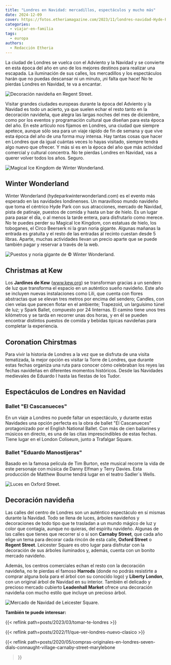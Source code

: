 ```yaml
---
title: "Londres en Navidad: mercadillos, espectáculos y mucho más"
date: 2024-12-09
cover: https://fotos.etheriamagazine.com/2023/11/londres-navidad-Hyde-Park-Winter-Wonderland-museo-hielo.jpg
categories: 
  - viajar-en-familia
tags: 
  - europa
authors: 
  - Redacción Etheria
---
```


La ciudad de Londres se vuelca con el Adviento y la Navidad y se convierte en esta época 
del año en uno de los mejores destinos para realizar una escapada. La iluminación de sus 
calles, los mercadillos y los espectáculos harán que no puedas descansar ni un minuto, 
¡ni falta que hace! No te pierdas Londres en Navidad, te va a encantar. 

![Decoración navideña en Regent Street.](https://fotos.etheriamagazine.com/2023/11/londres-navidad-regent-street.jpg "Decoración navideña en Regent Street. © Jamie Davis")

Visitar grandes ciudades europeas durante la época del Adviento y la Navidad es todo un 
acierto, ya que suelen echar el resto tanto en la decoración navideña, que alegra las 
largas noches del mes de diciembre, como por los eventos y programación cultural que 
diseñan para esta época del año. En este artículo nos fijamos en Londres, una ciudad que 
siempre apetece, aunque sólo sea para un viaje rápido de fin de semana y que vive esta 
época del año de una forma muy intensa. Hay tantas cosas que hacer en Londres que da 
igual cuántas veces lo hayas visitado, siempre tendrá algo nuevo que ofrecer. Y más si 
es en la época del año que más actividad comercial y cultural concentra. No te pierdas 
Londres en Navidad, vas a querer volver todos los años. Seguro. 

![Magical Ice Kingdom de Winter Wonderland.](https://fotos.etheriamagazine.com/2023/11/londres-navidad-Hyde-Park-Winter-Wonderland-museo-hielo.jpg "Magical Ice Kingdom de © Winter Wonderland.")

## Winter Wonderland

Winter Wonderland (hydeparkwinterwonderland.com) es el evento más esperado en las 
navidades londinenses. Un maravilloso mundo navideño que toma el céntrico Hyde Park con 
sus atracciones, mercado de Navidad, pista de patinaje, puestos de comida y hasta un bar 
de hielo. Es un lugar para pasar el día, o al menos la tarde entera, para disfrutarlo 
como merece. No te puedes perder su Magical Ice Kingdom, con estatuas de hielo, los 
toboganes, el Circo Beerserk ni la gran noria gigante. Algunas mañanas la entrada es 
gratuita y el resto de las entradas al recinto cuestan desde 5 libras. Aparte, muchas 
actividades llevan un precio aparte que se puede también pagar y reservar a través de la 
web. 

![Puestos y noria gigante de © Winter Wonderland.](https://fotos.etheriamagazine.com/2023/11/Londres-navidad-Hyde-Park-Winter-Wonderland.jpg "Puestos y noria gigante de © Winter Wonderland.")

## Christmas at Kew

Los **Jardines de Kew** (www.kew.org) se transforman gracias a un sendero de luz que 
transforma el espacio en un auténtico sueño navideño. Este año se incluyen nuevas 
instalaciones como Lili, que cuenta con flores abstractas que se elevan tres metros por 
encima del sendero; Candles, con cien velas que parecen flotar en el ambiente; 
Trapezoid, un larguísimo túnel de luz; y Spark Ballet, compuesto por 24 linternas. El 
camino tiene unos tres kilómetros y se tarda en recorrer unas dos horas, y en él se 
pueden encontrar distintos puestos de comida y bebidas típicas navideñas para completar 
la experiencia. 

## Coronation Chirstmas

Para vivir la historia de Londres a la vez que se disfruta de una visita tematizada, la 
mejor opción es visitar la Torre de Londres, que durante estas fechas organiza una ruta 
para conocer cómo celebraban los reyes las fechas navideñas en diferentes momentos 
históricos. Desde las Navidades medievales de Eduardo I hasta las fiestas de los Tudor. 

## Espectáculos de Londres en Navidad

### Ballet "El Cascanueces"

En un viaje a Londres no puede faltar un espectáculo, y durante estas Navidades una 
opción perfecta es la obra de ballet "El Cascanueces" protagonizado por el English 
National Ballet. Con más de cien bailarines y músicos en directo, es una de las citas 
imprescindibles de estas fechas. Tiene lugar en el London Coliseum, junto a Trafalgar 
Square. 

### Ballet "Eduardo Manostijeras"

Basado en la famosa película de Tim Burton, este musical recorre la vida de este 
personaje con música de Danny Elfman y Terry Davies. Esta producción de Matthew Bourne 
tendrá lugar en el teatro Sadler´s Wells. 

![Luces en Oxford Street.](https://fotos.etheriamagazine.com/2023/11/londres-navidad-oxford-street.jpg "Luces en Oxford Street. © Mark Higham.")

## Decoración navideña

Las calles del centro de Londres son un auténtico espectáculo en sí mismas durante la 
Navidad. Todo se llena de luces, árboles navideños y decoraciones de todo tipo que te 
trasladan a un mundo mágico de luz y color que contagia, aunque no quieras, del espíritu 
navideño. Algunas de las calles que tienes que recorrer sí o sí son **Carnaby Street**, 
que cada año elige un tema para decorar cada rincón de esta calle, **Oxford Street** o 
**Regent Street**. Leicester Square es otro lugar para disfrutar con la decoración de 
sus árboles iluminados y, además, cuenta con un bonito mercado navideño. 

Además, los centros comerciales echan el resto con la decoración navideña, no te pierdas 
el famoso **Harrods** (donde no podrás resistirte a comprar alguna bola para el árbol 
con su conocido logo) y **Liberty London**, con un original árbol de Navidad en su 
interior. También el delicado y precioso mercado cubierto **Leadenhall Market** ofrece 
una decoración navideña con mucho estilo que incluye un precioso árbol. 

![Mercado de Navidad de Leicester Square.](https://fotos.etheriamagazine.com/2023/11/londres-navidad-leicester-square.jpg "Mercado de Navidad de Leicester Square. © Philippe Oursel")

**También te puede interesar:** 

{{< reflink path=posts/2023/03/tomar-te-londres >}} 

{{< reflink path=posts/2022/11/que-ver-londres-nuevo-clasico >}} 

{{< reflink 
path=posts/2020/05/compras-originales-en-londres-seven-dials-connaught-village-carnaby-street-marylebone 
>}}
